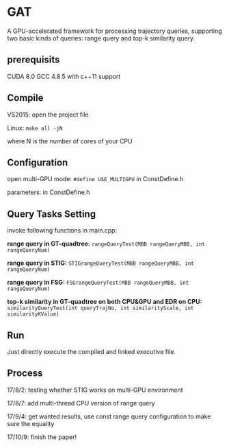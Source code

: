 # GAT
A GPU-accelerated framework for processing trajectory queries, supporting two basic kinds of queries: range query and top-k similarity query.

## prerequisits ##
CUDA 8.0
GCC 4.8.5 with c++11 support

## Compile ##
VS2015: open the project file

Linux: `make all -jN`

where N is the number of cores of your CPU

## Configuration ##
open multi-GPU mode: `#define USE_MULTIGPU` in ConstDefine.h

parameters: in ConstDefine.h

## Query Tasks Setting ##

invoke following functions in main.cpp:

**range query in GT-quadtree:** `rangeQueryTest(MBB rangeQueryMBB, int rangeQueryNum)`

**range query in STIG:** `STIGrangeQueryTest(MBB rangeQueryMBB, int rangeQueryNum)`

**range query in FSG:** `FSGrangeQueryTest(MBB rangeQueryMBB, int rangeQueryNum)`

**top-k similarity in GT-quadtree on both CPU&GPU and EDR on CPU:** `similarityQueryTest(int queryTrajNo, int similarityScale, int similarityKValue)`


## Run ##
Just directly execute the compiled and linked executive file.

## Process ##
17/8/2: testing whether STIG works on multi-GPU environment

17/8/7: add multi-thread CPU version of range query

17/9/4: get wanted results, use const range query configuration to make sure the equality

17/10/9: finish the paper!
